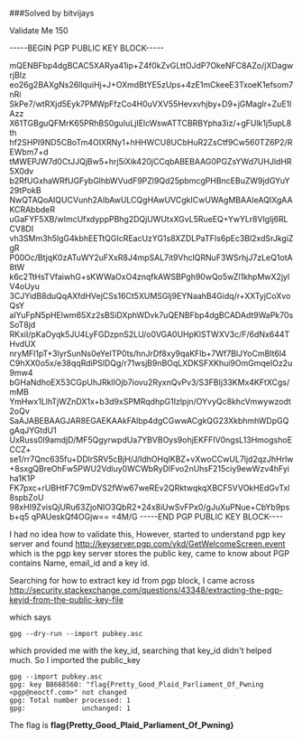 ###Solved by bitvijays


Validate Me
150


-----BEGIN PGP PUBLIC KEY BLOCK-----

mQENBFbp4dgBCAC5XARya41ip+Z4f0kZvGLttOJdP7OkeNFC8AZo/jXDagwrjBIz
eo26g2BAXgNs26llquiHj+J+OXmdBtYE5zUps+4zE1mCkeeE3TxoeK1efsom7nRi
SkPe7/wtRXjd5Eyk7PMWpFfzCo4H0uVXV55Hevxvhjby+D9+jGMagIr+ZuE1lAzz
X61TGBguQFMrK65PRhBS0guIuLjIElcWswATTCBRBYpha3iz/+gFUlk1j5upL8th
hf2SHPI9ND5CBoTm4OIXRNy1+hHHWCU8UCbHuR2ZsCtf9Cw560TZ6P2/REWbm7+d
tMWEPJW7d0CtJJQjBw5+hrj5iXik420jCCqbABEBAAG0PGZsYWd7UHJldHR5X0dv
b2RfUGxhaWRfUGFybGlhbWVudF9PZl9Qd25pbmcgPHBncEBuZW9jdGYuY29tPokB
NwQTAQoAIQUCVunh2AIbAwULCQgHAwUVCgkICwUWAgMBAAIeAQIXgAAKCRAbbdeR
uGaFYF5XB/wImcUfxdyppPBhg2DQjUWUtxXGvL5RueEQ+YwYLr8VlgIj6RLCV8DI
vh3SMm3h5lgG4kbhEETtQGIcREacUzYG1s8XZDLPaTFIs6pEc3Bl2xdSrJkgiZgR
P00Oc/BtjqK0zATuWY2uFXxR8J4mpSAL7it9VhclQRNuF3WSrhjJ7zLeQ1otA8tW
k6c2TtHsTVfaiwhG+sKWWaOxO4znqfkAWSBPgh90wQo5wZl1khpMwX2jylV4oUyu
3CJYidB8duQqAXfdHVejCSs16Ct5XUMSGlj9EYNaahB4Gidq/r+XXTyjCoXvoQsY
aIYuFpN5pHElwm65Xz2sBSiDXphWDvk7uQENBFbp4dgBCADAdt9WaPk70sSoT8jd
RKxiI/pKaOyqk5JU4LyFGDzpnS2LU/o0VGA0UHpKlSTWXV3c/F/6dNx644THvdUX
nryMFl1pT+3lyrSunNs0eYeITP0ts/hnJrDf8xy9qaKFlb+7Wf7BlJYoCmBlt6l4
C9hXX0o5x/e38qqRdiPSlDQg/r71wsjB9nBOqLXDKSFXKhui9OmGmqeIOz2u9mw4
bGHaNdhoEX53CGpUhJRkllOjb7iovu2RyxnQvPv3/S3FBIj33KMx4KFtXCgs/mMB
YmHwx1LlhTjWZnDX1x+b3d9xSPMRqdhpG1Izlpjn/OYvyQc8khcVmwywzodt2oQv
SaAJABEBAAGJAR8EGAEKAAkFAlbp4dgCGwwACgkQG23XkbhmhWDpGQgAqJYGtdU1
UxRuss0I9amdjD/MF5QgyrwpdUa7YBVBOys9ohjEKFFIV0ngsL13HmogshoECCZ+
se1/rr7Qnc635fu+DDlrSRV5cBjH/J/IdhOHqIKBZ+vXwoCCwUL7ljd2qzJhHrlw
+8sxgQBreOhFw5PWU2Vdluy0WCWbRyDIFvo2nUhsF215ciy9ewWzv4hFyiha1K1P
FK7pxc+rUBHtF7C9mDVS2fWw67weREv2QRktwqkqXBCF5VVOkHEdGvTxl8spbZoU
98xHI9ZvisQjURu63ZjoNIO3QbR2+24x8iUwSvFPx0/gJuXuPNue+CbYb9psb+q5
qPAUeskQf4OGjw==
=4M/G
-----END PGP PUBLIC KEY BLOCK----

I had no idea how to validate this, However, started to understand pgp key server and found http://keyserver.pgp.com/vkd/GetWelcomeScreen.event which is the pgp key server stores the public key, came to know about PGP contains Name, email_id and a key id.

Searching for how to extract key id from pgp block, I came across http://security.stackexchange.com/questions/43348/extracting-the-pgp-keyid-from-the-public-key-file  

which says 

```
gpg --dry-run --import pubkey.asc
```
which provided me with the key_id, searching that key_id didn't helped much. So I imported the public_key

```
gpg --import pubkey.asc
gpg: key B8668560: "flag{Pretty_Good_Plaid_Parliament_Of_Pwning <pgp@neoctf.com>" not changed
gpg: Total number processed: 1
gpg:              unchanged: 1
```

The flag is **flag{Pretty_Good_Plaid_Parliament_Of_Pwning}**

